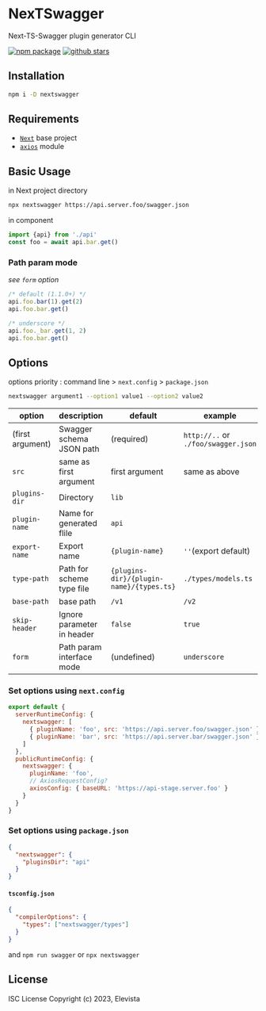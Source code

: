 # NexTSwagger
Next-TS-Swagger plugin generator CLI

[![npm package](https://img.shields.io/npm/v/nextswagger.svg?maxAge=2592000&style=flat-square)](https://www.npmjs.com/package/nextswagger)
[![github stars](https://img.shields.io/github/stars/Elevista/nextswagger?style=social)](https://github.com/Elevista/nextswagger)

## Installation
```sh
npm i -D nextswagger
```

## Requirements
- [`Next`](https://nextjs.org) base project
- [`axios`](https://www.npmjs.com/package/axios) module

## Basic Usage
in Next project directory
```sh
npx nextswagger https://api.server.foo/swagger.json
```
in component
```js
import {api} from './api'
const foo = await api.bar.get()
```

### Path param mode

*see `form` option*

```js
/* default (1.1.0+) */
api.foo.bar(1).get(2)
api.foo.bar.get()

/* underscore */
api.foo._bar.get(1, 2)
api.foo.bar.get()
```

## Options

options priority : command line > `next.config` > `package.json`

```sh
nextswagger argument1 --option1 value1 --option2 value2
```

| option           | description                | default                                  | example                             |
|------------------|----------------------------|------------------------------------------|-------------------------------------|
| (first argument) | Swagger schema JSON path   | (required)                               | `http://..` or `./foo/swagger.json` |
| `src`            | same as first argument     | first argument                           | same as above                       |
| `plugins-dir`    | Directory                  | `lib`                                    |                                     |
| `plugin-name`    | Name for generated flile   | `api`                                    |                                     |
| `export-name`    | Export name                | `{plugin-name}`                          | `''`(export default)                |
| `type-path`      | Path for scheme type file  | `{plugins-dir}/{plugin-name}/{types.ts}` | `./types/models.ts`                 |
| `base-path`      | base path                  | `/v1`                                    | `/v2`                               |
| `skip-header`    | Ignore parameter in header | `false`                                  | `true`                              |
| `form`           | Path param interface mode  | (undefined)                              | `underscore`                        |

### Set options using `next.config`

```js
export default {
  serverRuntimeConfig: {
    nextswagger: [
      { pluginName: 'foo', src: 'https://api.server.foo/swagger.json' },
      { pluginName: 'bar', src: 'https://api.server.bar/swagger.json' },
    ]
  },
  publicRuntimeConfig: {
    nextswagger: {
      pluginName: 'foo',
      // AxiosRequestConfig?
      axiosConfig: { baseURL: 'https://api-stage.server.foo' }
    }
  }
}
```

### Set options using `package.json`
```json
{
  "nextswagger": {
    "pluginsDir": "api"
  }
}
```

#### `tsconfig.json`

```json
{
  "compilerOptions": {
    "types": ["nextswagger/types"]
  }
}
```



and `npm run swagger` or `npx nextswagger`


## License
ISC License
Copyright (c) 2023, Elevista
